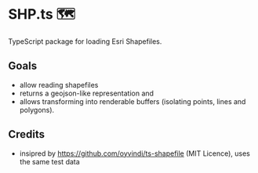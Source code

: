 # SHP.ts 🗺️

TypeScript package for loading Esri Shapefiles.

## Goals

-   allow reading shapefiles
-   returns a geojson-like representation and
-   allows transforming into renderable buffers (isolating points, lines and polygons).

## Credits

-   insipred by https://github.com/oyvindi/ts-shapefile (MIT Licence), uses the same test data
